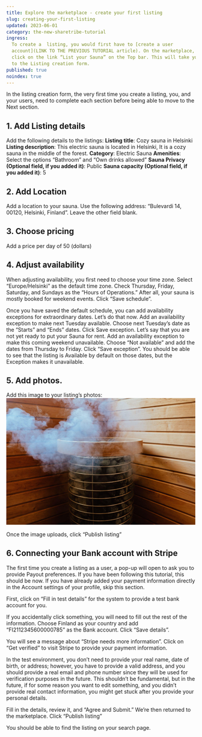 ```yaml
---
title: Explore the marketplace - create your first listing
slug: creating-your-first-listing
updated: 2023-06-01
category: the-new-sharetribe-tutorial
ingress:
  To create a  listing, you would first have to [create a user
  account](LINK TO THE PREVIOUS TUTORIAL article). On the marketplace,
  click on the link “List your Sauna” on the Top bar. This will take you
  to the Listing creation form.
published: true
noindex: true
---
```


In the listing creation form, the very first time you create a listing,
you, and your users, need to complete each section before being able to
move to the Next section.

## 1. Add Listing details

Add the following details to the listings: **Listing title**: Cozy sauna
in Helsinki **Listing description**: This electric sauna is located in
Helsinki, It is a cozy sauna in the middle of the forest. **Category**:
Electric Sauna **Amenities**: Select the options “Bathroom” and “Own
drinks allowed” **Sauna Privacy (Optional field, if you added it)**:
Public **Sauna capacity (Optional field, if you added it)**: 5

## 2. Add Location

Add a location to your sauna. Use the following address: “Bulevardi 14,
00120, Helsinki, Finland”. Leave the other field blank.

## 3. Choose pricing

Add a price per day of 50 (dollars)

## 4. Adjust availability

When adjusting availability, you first need to choose your time zone.
Select “Europe/Helsinki” as the default time zone. Check Thursday,
Friday, Saturday, and Sundays as the “Hours of Operations.” After all,
your sauna is mostly booked for weekend events. Click “Save schedule”.

Once you have saved the default schedule, you can add availability
exceptions for extraordinary dates. Let’s do that now. Add an
availability exception to make next Tuesday available. Choose next
Tuesday’s date as the “Starts” and “Ends” dates. Click Save exception.
Let’s say that you are not yet ready to put your Sauna for rent. Add an
availability exception to make this coming weekend unavailable. Choose
“Not available” and add the dates from Thursday to Friday. Click “Save
exception”. You should be able to see that the listing is Available by
default on those dates, but the Exception makes it unavailable.

## 5. Add photos.

Add this image to your listing’s photos:
![listing image](./listingimage.png)

Once the image uploads, click “Publish listing”

## 6. Connecting your Bank account with Stripe

The first time you create a listing as a user, a pop-up will open to ask
you to provide Payout preferences. If you have been following this
tutorial, this should be now. If you have already added your payment
information directly in the Account settings of your profile, skip this
section.

First, click on “Fill in test details” for the system to provide a test
bank account for you.

If you accidentally click something, you will need to fill out the rest
of the information. Choose Finland as your country and add
“FI2112345600000785” as the Bank account. Click “Save details”.

You will see a message about “Stripe needs more information”. Click on
“Get verified” to visit Stripe to provide your payment information.

In the test environment, you don’t need to provide your real name, date
of birth, or address; however, you have to provide a valid address, and
you should provide a real email and phone number since they will be used
for verification purposes in the future. This shouldn’t be fundamental,
but in the future, if for some reason you want to edit something, and
you didn’t provide real contact information, you might get stuck after
you provide your personal details.

Fill in the details, review it, and “Agree and Submit.” We’re then
returned to the marketplace. Click “Publish listing”

You should be able to find the listing on your search page.
